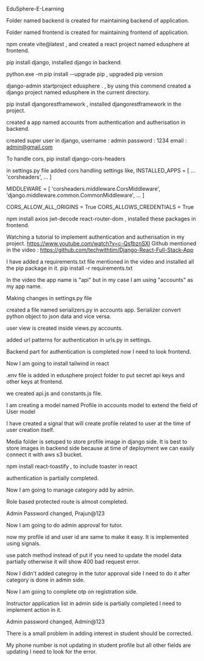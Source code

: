 EduSphere-E-Learning

Folder named backend is created for maintaining backend of application.

Folder named frontend is created for maintaining frontend of application.

npm create vite@latest , and created a react project named edusphere at frontend.

pip install django, installed django in backend.

python.exe -m pip install --upgrade pip , upgraded pip version

django-admin startproject edusphere .   , by using this commend created a django project named edusphere in the current directory.

pip install djangorestframework , installed djangorestframework in the project.

created a app named accounts from authentication and autherisation in backend.

created super user in django,
username : admin
password : 1234
email : admin@gmail.com

To handle cors,
pip install django-cors-headers

in settings.py file added cors handling settings like,
INSTALLED_APPS = [
    ...
    'corsheaders',
    ...
]

MIDDLEWARE = [
    'corsheaders.middleware.CorsMiddleware',
    'django.middleware.common.CommonMiddleware',
    ...
]

CORS_ALLOW_ALL_ORIGINS = True
CORS_ALLOWS_CREDENTIALS = True

npm install axios jwt-decode react-router-dom , installed these packages in frontend.

Watching a tutorial to implement authentication and autherisation in my project.
https://www.youtube.com/watch?v=c-QsfbznSXI
Github mentioned in the video : https://github.com/techwithtim/Django-React-Full-Stack-App

I have added a requirements.txt file mentioned in the video and installed all the pip package in it.
pip install -r requirements.txt

In the video the app name is "api" but in my case I am using "accounts" as my app name.

Making changes in settings.py file

created a file named serializers.py in accounts app.
Serializer convert python object to json data and vice versa.


user view is created inside views.py accounts.

added url patterns for authentication in urls.py in settings.

Backend part for authentication is completed now I need to look frontend.

Now I am going to install tailwind in react

.env file is added in edusphere project folder to put secret api keys and other keys at frontend.

we created api.js and constants.js file.

I am creating a model named Profile in accounts model to extend the field of User model

I have created a signal that will create profile related to user at the time of user creation itself.

Media folder is setuped to store profile image in django side. It is best to store images in backend side
because at time of deployment we can easily connect it with aws s3 bucket.

npm install react-toastify , to include toaster in react

authentication is partially completed.

Now I am going to manage category add by admin.

Role based protected route is almost completed.

Admin Password changed,
Prajun@123

Now I am going to do admin approval for tutor.

now my profile id and user id are same to make it easy. It is implemented using signals.

use patch method instead of put if you need to update the model data partially otherwise it will show 
400 bad request error.

Now I didn't added categroy in the tutor approval side I need to do it after category is done in
admin side.

Now I am going to complete otp on registration side.

Instructor application list in admin side is partially completed I need to implement action in it.

Admin password changed,
Admin@123

There is a small problem in adding interest in student should be corrected.

My phone number is not updating in student profile but all other fields are updating I need to look for the error.